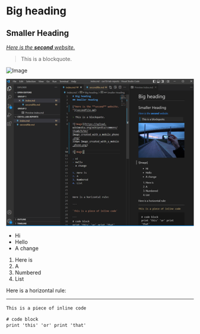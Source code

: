 # Big heading
## Smaller Heading

[*Here is the **second** website.*](secondfile.md)

> This is a blockquote.

![Image](https://upload.wikimedia.org/wikipedia/commons/thumb/b/b6/Image_created_with_a_mobile_phone.png/330px-Image_created_with_a_mobile_phone.png)

![Image](ScreenShot.PNG)

- Hi
- Hello
- A change

1. Here is
2. A
3. Numbered
4. List



Here is a horizontal rule:

---

`This is a piece of inline code`

```
# code block
print 'this' 'or' print 'that'
```

